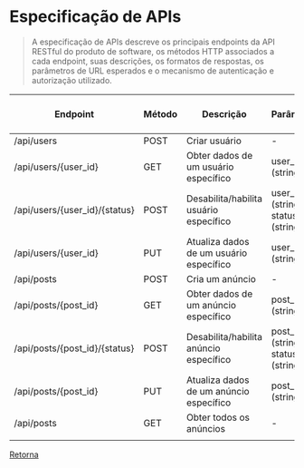# Especificação de APIs

> A especificação de APIs descreve os principais endpoints da API RESTful do produto
> de software, os métodos HTTP associados a cada endpoint, suas descrições, os formatos
> de respostas, os parâmetros de URL esperados e o mecanismo de autenticação e autorização 
> utilizado.

| **Endpoint**                  | **Método** | **Descrição**                           | **Parâmetros**                    | **Formato da Resposta** | **Autenticação e Autorização** | **** | **** | **** | **** |
|-------------------------------|------------|-----------------------------------------|-----------------------------------|-------------------------|--------------------------------|------|------|------|------|
| /api/users                    | POST       | Criar usuário                           | -                                 | JSON                    | -                              |      |      |      |      |
| /api/users/{user_id}          | GET        | Obter dados de um usuário específico    | user_id (string)                  | JSON                    | JWT Token                      |      |      |      |      |
| /api/users/{user_id}/{status} | POST       | Desabilita/habilita usuário específico  | user_id (string) status (string)  | JSON                    | JWT Token                      |      |      |      |      |
| /api/users/{user_id}          | PUT        | Atualiza dados de um usuário específico | user_id (string)                  | JSON                    | JWT Token                      |      |      |      |      |
| /api/posts                    | POST       | Cria um anúncio                         | -                                 | JSON                    | JWT Token                      |      |      |      |      |
| /api/posts/{post_id}          | GET        | Obter dados de um anúncio específico    | post_id (string)                  | JSON                    | JWT Token                      |      |      |      |      |
| /api/posts/{post_id}/{status} | POST       | Desabilita/habilita anúncio específico  | post_id (string)  status (string) | JSON                    | JWT Token                      |      |      |      |      |
| /api/posts/{post_id}          | PUT        | Atualiza dados de um anúncio específico | post_id (string)                  | JSON                    | JWT Token                      |      |      |      |      |
| /api/posts                    | GET        | Obter todos os anúncios                 | -                                 | JSON                    | JWT Token                      |      |      |      |      |
              |

[Retorna](../README.md)

